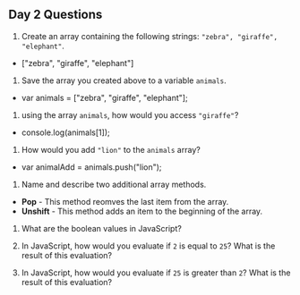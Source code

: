 ## Day 2 Questions

1. Create an array containing the following strings: `"zebra", "giraffe", "elephant"`.
  
  * ["zebra", "giraffe", "elephant"] 

1. Save the array you created above to a variable `animals`.

  * var animals = ["zebra", "giraffe", "elephant"];

1. using the array `animals`, how would you access `"giraffe"`?
  
  * console.log(animals[1]);

1. How would you add `"lion"` to the `animals` array?

  * var animalAdd = animals.push("lion");
  
1. Name and describe two additional array methods.

  * __Pop__ - This method reomves the last item from the array. 
  * __Unshift__ - This method adds an item to the beginning of the array. 

1. What are the boolean values in JavaScript?

1. In JavaScript, how would you evaluate if `2` is equal to `25`? What is the result of this evaluation?

1. In JavaScript, how would you evaluate if `25` is greater than `2`? What is the result of this evaluation?
